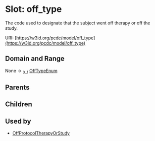 
# Slot: off_type


The code used to designate that the subject went off therapy or off the study.

URI: [https://w3id.org/pcdc/model/off_type](https://w3id.org/pcdc/model/off_type)


## Domain and Range

None &#8594;  <sub>0..1</sub> [OffTypeEnum](OffTypeEnum.md)

## Parents


## Children


## Used by

 * [OffProtocolTherapyOrStudy](OffProtocolTherapyOrStudy.md)
